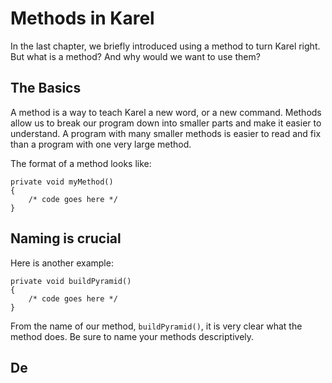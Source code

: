 # Methods in Karel

In the last chapter, we briefly introduced using a method to turn Karel right. But what is a method? And why would we want to use them?


## The Basics

A method is a way to teach Karel a new word, or a new command. Methods allow us to break our program down into smaller parts and make it easier to understand. A program with many smaller methods is easier to read and fix than a program with one very large method.

The format of a method looks like:

    private void myMethod()
    {
        /* code goes here */
    }
    
## Naming is crucial

Here is another example: 

    private void buildPyramid()
    {
        /* code goes here */
    }

From the name of our method, ```buildPyramid()```, it is very clear what the method does. Be sure to name your methods descriptively. 

## De